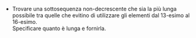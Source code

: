 - Trovare una sottosequenza non-decrescente che sia la più lunga possibile tra quelle che evitino di utilizzare gli elementi dal 13-esimo al 16-esimo.\
Specificare quanto è lunga e fornirla.